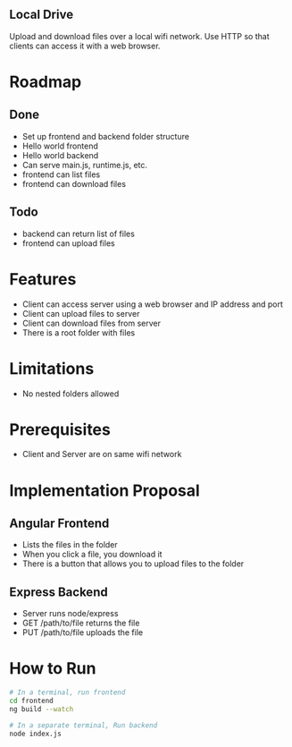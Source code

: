 Local Drive
---
Upload and download files over a local wifi network. Use HTTP so that clients can access it with a web browser.

# Roadmap

## Done
- Set up frontend and backend folder structure
- Hello world frontend
- Hello world backend
- Can serve main.js, runtime.js, etc.
- frontend can list files
- frontend can download files

## Todo
- backend can return list of files
- frontend can upload files



# Features
- Client can access server using a web browser and IP address and port
- Client can upload files to server
- Client can download files from server
- There is a root folder with files

# Limitations
- No nested folders allowed

# Prerequisites
- Client and Server are on same wifi network

# Implementation Proposal

## Angular Frontend
- Lists the files in the folder
- When you click a file, you download it
- There is a button that allows you to upload files to the folder

## Express Backend
- Server runs node/express
- GET /path/to/file returns the file
- PUT /path/to/file uploads the file

# How to Run
```bash
# In a terminal, run frontend
cd frontend
ng build --watch

# In a separate terminal, Run backend
node index.js
```

